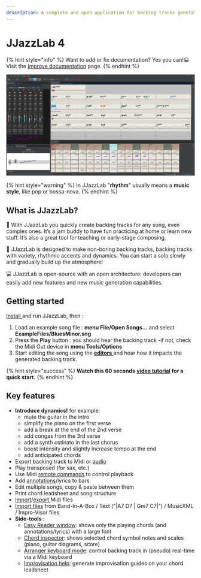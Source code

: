 ```yaml
---
description: A complete and open application for backing tracks generation.
---
```


# JJazzLab 4

{% hint style="info" %}
Want to add or fix documentation? Yes you can!😀 Visit the [Improve documentation](contribute/improve-doc.md) page.
{% endhint %}

![JJazzlab 4](.gitbook/assets/JJazzLab4-full1.png)

{% hint style="warning" %}
In JJazzLab "**rhythm**" usually means a **music style**, like pop or bossa-nova.
{% endhint %}

## What is JJazzLab?

🎵 With JJazzLab you quickly create backing tracks for any song, even complex ones. It’s a jam buddy to have fun practicing at home or learn new stuff. It’s also a great tool for teaching or early-stage composing.

🎷 JJazzLab is designed to make non-boring backing tracks, backing tracks with variety, rhythmic accents and dynamics. You can start a solo slowly and gradually build up the atmosphere!

💻 JJazzLab is open-source with an open architecture:  developers can easily add new features and new music generation capabilities.

## Getting started

[Install ](installation.md)and run JJazzLab, then :

1. Load an example song file : **menu File/Open Songs...** and select **ExampleFiles/BluesMinor.sng**
2. Press the **Play** button : you should hear the backing track -if not, check the Midi Out device in **menu Tools/Options**
3. Start editing the song using the [**editors** ](broken-reference)and hear how it impacts the generated backing track.

{% hint style="success" %}
**Watch this 60 seconds** [**video tutorial**](video-tutorials.md#for-starters) **for a quick start.**
{% endhint %}

## Key features

* **Introduce dynamics!** for example:&#x20;
  * mute the guitar in the intro
  * simplify the piano on the first verse
  * add a break at the end of the 2nd verse
  * add congas from the 3rd verse
  * add a synth ostinato in the last chorus
  * boost intensity and slightly increase tempo at the end&#x20;
  * add anticipated chords
* Export backing track to Midi or [audio](faq.md#generate-mp3)
* Play transposed (for sax, etc.)
* Use Midi [remote commands](playback-control/midi-remote-commands.md) to control playback
* Add [annotations](editors/chord-lead-sheet.md#bar-annotations-lyrics)/lyrics to bars
* Edit multiple songs, copy & paste between them
* Print chord leadsheet and song structure
* [Import](editors/notes-editor.md#importing-notes)/[export ](editors/mix-console.md#export-to-midi-file-with-mouse-drag-and-drop)Midi files
* [Import files](./#import) from Band-In-A-Box / Text ("|A7 D7 | Gm7 C7|") / MusicXML / Impro-Visor files
* **Side-tools** :
  * [Easy Reader window](tools/easy-reader.md): shows only the playing chords (and annotations/lyrics) with a large font
  * [Chord inspector](tools/notes-viewer.md): shows selected chord symbol notes and scales (piano, guitar diagrams, score)
  * [Arranger keyboard mode](tools/arranger-keyboard-mode.md): control backing track in (pseudo) real-time via a Midi keyboard
  * [Improvisation help](tools/improvisation-help.md): generate improvisation guides on your chord leadsheet



